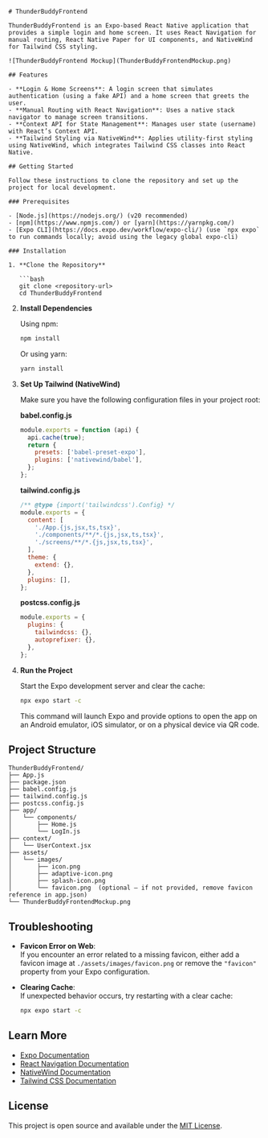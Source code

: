 ````
# ThunderBuddyFrontend

ThunderBuddyFrontend is an Expo-based React Native application that provides a simple login and home screen. It uses React Navigation for manual routing, React Native Paper for UI components, and NativeWind for Tailwind CSS styling.

![ThunderBuddyFrontend Mockup](ThunderBuddyFrontendMockup.png)

## Features

- **Login & Home Screens**: A login screen that simulates authentication (using a fake API) and a home screen that greets the user.
- **Manual Routing with React Navigation**: Uses a native stack navigator to manage screen transitions.
- **Context API for State Management**: Manages user state (username) with React’s Context API.
- **Tailwind Styling via NativeWind**: Applies utility-first styling using NativeWind, which integrates Tailwind CSS classes into React Native.

## Getting Started

Follow these instructions to clone the repository and set up the project for local development.

### Prerequisites

- [Node.js](https://nodejs.org/) (v20 recommended)
- [npm](https://www.npmjs.com/) or [yarn](https://yarnpkg.com/)
- [Expo CLI](https://docs.expo.dev/workflow/expo-cli/) (use `npx expo` to run commands locally; avoid using the legacy global expo-cli)

### Installation

1. **Clone the Repository**

   ```bash
   git clone <repository-url>
   cd ThunderBuddyFrontend
````

2. **Install Dependencies**

   Using npm:

   ```bash
   npm install
   ```

   Or using yarn:

   ```bash
   yarn install
   ```

3. **Set Up Tailwind (NativeWind)**

   Make sure you have the following configuration files in your project root:

   **babel.config.js**

   ```js
   module.exports = function (api) {
     api.cache(true);
     return {
       presets: ['babel-preset-expo'],
       plugins: ['nativewind/babel'],
     };
   };
   ```

   **tailwind.config.js**

   ```js
   /** @type {import('tailwindcss').Config} */
   module.exports = {
     content: [
       './App.{js,jsx,ts,tsx}',
       './components/**/*.{js,jsx,ts,tsx}',
       './screens/**/*.{js,jsx,ts,tsx}',
     ],
     theme: {
       extend: {},
     },
     plugins: [],
   };
   ```

   **postcss.config.js**

   ```js
   module.exports = {
     plugins: {
       tailwindcss: {},
       autoprefixer: {},
     },
   };
   ```

4. **Run the Project**

   Start the Expo development server and clear the cache:

   ```bash
   npx expo start -c
   ```

   This command will launch Expo and provide options to open the app on an Android emulator, iOS simulator, or on a physical device via QR code.

## Project Structure

```
ThunderBuddyFrontend/
├── App.js
├── package.json
├── babel.config.js
├── tailwind.config.js
├── postcss.config.js
├── app/
│   └── components/
│       ├── Home.js
│       └── LogIn.js
├── context/
│   └── UserContext.jsx
├── assets/
│   └── images/
│       ├── icon.png
│       ├── adaptive-icon.png
│       ├── splash-icon.png
│       └── favicon.png  (optional – if not provided, remove favicon reference in app.json)
└── ThunderBuddyFrontendMockup.png
```

## Troubleshooting

- **Favicon Error on Web**:  
  If you encounter an error related to a missing favicon, either add a favicon image at `./assets/images/favicon.png` or remove the `"favicon"` property from your Expo configuration.

- **Clearing Cache**:  
  If unexpected behavior occurs, try restarting with a clear cache:
  ```bash
  npx expo start -c
  ```

## Learn More

- [Expo Documentation](https://docs.expo.dev/)
- [React Navigation Documentation](https://reactnavigation.org/)
- [NativeWind Documentation](https://www.nativewind.dev/)
- [Tailwind CSS Documentation](https://tailwindcss.com/)

## License

This project is open source and available under the [MIT License](LICENSE).

```

```
